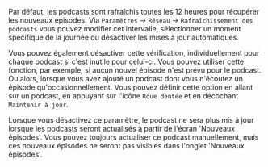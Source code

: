 Par défaut, les podcasts sont rafraîchis toutes les 12 heures pour récupérer les nouveaux épisodes. Via `Paramètres` → `Réseau` → `Rafraîchissement des podcasts` vous pouvez modifier cet intervalle, sélectionner un moment spécifique de la journée ou désactiver les mises à jour automatiques.

Vous pouvez également désactiver cette vérification, individuellement pour chaque podcast si c'est inutile pour celui-ci. Vous pouvez utiliser cette fonction, par exemple, si aucun nouvel épisode n'est prévu pour le podcast. Ou alors, lorsque vous avez ajouté un podcast dont vous n'écoutez un épisode qu'occasionnellement. Vous pouvez définir cette option en allant sur un podcast, en appuyant sur l'icône `Roue dentée` et en décochant `Maintenir à jour`.

Lorsque vous désactivez ce paramètre, le podcast ne sera plus mis à jour lorsque les podcasts seront actualisés à partir de l'écran 'Nouveaux épisodes'. Vous pouvez toujours actualiser ce podcast manuellement, mais ces nouveaux épisodes ne seront pas visibles dans l'onglet 'Nouveaux épisodes'.
